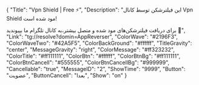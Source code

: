 {
"Title": "Vpn Shield | Free ⚡️",
"Description": "این فیلترشکن توسط کانال Vpn Shield مود شده است!

برای دریافت فیلترشکن‌های مود شده و متصل بیشتر،به کانال تلگرام ما بپیوندید 🤍",
"Link": "tg://resolve?domin=AppReverser",
"ColorWave": "#2196F3",
"ColorWaveTwo": "#42A5F5",
"ColorBackGround": "#ffffff",
"TitleGravity": "center",
"MessageGravity": "right",
"ColorMessage": "#ff323232",
"ColorTitle": "#ff111111",
"ColorBtn": "#ffffff",
"ColorBtnBg": "#ff111111",
"ColorBtnCancell": "#555555",
"ColorBtnCancellBg": "#999999",
"Cancellable": "true",
"MessageID": "2",
"ShowTime": "9999",
"Button": "عضویت",
"ButtonCancell": "بعدا",
"Show": "on"
}
